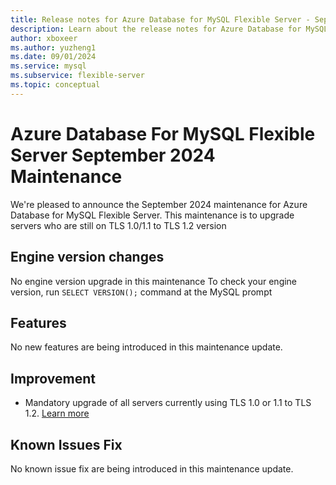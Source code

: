 ```yaml
---
title: Release notes for Azure Database for MySQL Flexible Server - September 2024
description: Learn about the release notes for Azure Database for MySQL Flexible Server September 2024.
author: xboxeer
ms.author: yuzheng1
ms.date: 09/01/2024
ms.service: mysql
ms.subservice: flexible-server
ms.topic: conceptual
---
```


# Azure Database For MySQL Flexible Server September 2024 Maintenance
We're pleased to announce the September 2024 maintenance for Azure Database for MySQL Flexible Server. This maintenance is to upgrade servers who are still on TLS 1.0/1.1 to TLS 1.2 version

## Engine version changes
No engine version upgrade in this maintenance
To check your engine version, run `SELECT VERSION();` command at the MySQL prompt

## Features
No new features are being introduced in this maintenance update.

## Improvement
- Mandatory upgrade of all servers currently using TLS 1.0 or 1.1 to TLS 1.2. [Learn more](./how-to-connect-tls-ssl.md)
    
## Known Issues Fix
No known issue fix are being introduced in this maintenance update.
